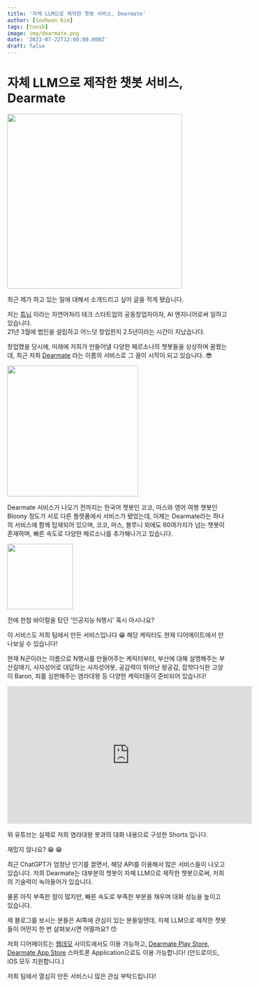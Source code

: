 ```yaml
---
title: '자체 LLM으로 제작한 챗봇 서비스, Dearmate'
author: [Soohwan Kim]
tags: [tunib]
image: img/dearmate.png
date: '2023-07-22T12:00:00.000Z'
draft: false
---
```


# 자체 LLM으로 제작한 챗봇 서비스, Dearmate
  
<img src="https://github.com/sooftware/sooftware.io/assets/42150335/7aa6cb0a-60e9-4558-bfbd-91eb8e8771fe" height=400>
  
최근 제가 하고 있는 일에 대해서 소개드리고 싶어 글을 적게 됐습니다.  
  
저는 [튜닙](https://www.tunib.ai/) 이라는 자연어처리 테크 스타트업의 공동창업자이자, AI 엔지니어로써 일하고 있습니다.  
21년 3월에 법인을 설립하고 어느덧 창업한지 2.5년이라는 시간이 지났습니다.  
  
창업했을 당시에, 미래에 저희가 만들어낼 다양한 페르소나의 챗봇들을 상상하며 꿈꿨는데, 
최근 저희 [Dearmate](https://dearmate.ai/) 라는 이름의 서비스로 그 꿈이 시작이 되고 있습니다. 😎  
  
<img src="https://github.com/sooftware/sooftware.io/assets/42150335/f50359b5-2cc4-4cbb-b83f-bf68357395e1" height=300>
  
Dearmate 서비스가 나오기 전까지는 한국어 챗봇인 코코, 마스와 영어 여행 챗봇인 Bloony 정도가 서로 다른 플랫폼에서 서비스가 됐었는데, 
이제는 Dearmate라는 하나의 서비스에 함께 탑재되어 있으며, 코코, 마스, 블루니 외에도 60여가지가 넘는 챗봇이 존재하며, 
빠른 속도로 다양한 페르소나를 추가해나가고 있습니다.  
  
<img src="https://github.com/sooftware/sooftware.io/assets/42150335/bdea6bf5-577a-44bc-a1fe-f45c5db80813" height=150>
  
전에 한참 바이럴을 탔던 '인공지능 N행시' 혹시 아시나요?
  
이 서비스도 저희 팀에서 만든 서비스입니다 😁 해당 케릭터도 현재 디어메이트에서 만나보실 수 있습니다! 
  
현재 N군이라는 이름으로 N행시를 만들어주는 케릭터부터, 부산에 대해 설명해주는 부산갈매기, 사자성어로 대답하는 
사자성어봇, 공감력이 뛰어난 왕공감, 잡학다식한 고양이 Baron, 죄를 심판해주는 염라대왕 등 다양한 케릭터들이 준비되어 있습니다!
  
<iframe width="560" height="315" src="https://www.youtube.com/embed/UmI14JEyxD4" title="YouTube video player" frameborder="0" allow="accelerometer; autoplay; clipboard-write; encrypted-media; gyroscope; picture-in-picture" allowfullscreen></iframe>
  
위 유튜브는 실제로 저희 염라대왕 봇과의 대화 내용으로 구성한 Shorts 입니다.  
  
재밌지 않나요? 😁 😁   
  
최근 ChatGPT가 엄청난 인기를 끌면서, 해당 API를 이용해서 많은 서비스들이 나오고 있습니다. 
저희 Dearmate는 대부분의 챗봇이 자체 LLM으로 제작한 챗봇으로써, 저희의 기술력이 녹아들어가 있습니다.  
  
물론 아직 부족한 점이 많지만, 빠른 속도로 부족한 부분을 채우며 대화 성능을 높이고 있습니다.  
  
제 블로그를 보시는 분들은 AI쪽에 관심이 있는 분들일텐데, 자체 LLM으로 제작한 챗봇들이 어떤지 
한 번 살펴보시면 어떨까요? 😙
  
저희 디어메이트는 [웹데모](https://demo.dearmate.ai/) 사이트에서도 이용 가능하고, 
[Dearmate Play Store](https://play.google.com/store/apps/details?id=ai.tunib.dearmate&hl=ko), [Dearmate App Store](https://apps.apple.com/kr/app/dearmate-%EC%B1%97%EB%B4%87-%EC%B9%9C%EA%B5%AC%EB%93%A4%EA%B3%BC%EC%9D%98-%EA%B3%B5%EA%B0%90-%EB%8C%80%ED%99%94/id6444549452) 
스마트폰 Application으로도 이용 가능합니다! (안드로이드, iOS 모두 지원합니다.)
  
저희 팀에서 열심히 만든 서비스니 많은 관심 부탁드립니다!
  